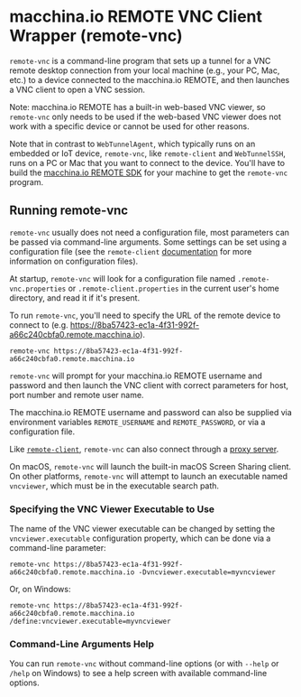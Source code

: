 # macchina.io REMOTE VNC Client Wrapper (remote-vnc)

`remote-vnc` is a command-line program that sets up a tunnel for a VNC remote desktop connection from your
local machine (e.g., your PC, Mac, etc.) to a device connected to the macchina.io
REMOTE, and then launches a VNC client to open a VNC session.

Note: macchina.io REMOTE has a built-in web-based VNC viewer, so `remote-vnc` only
needs to be used if the web-based VNC viewer does not work with a specific device
or cannot be used for other reasons.

Note that in contrast to `WebTunnelAgent`, which typically runs on an embedded or IoT
device, `remote-vnc`, like `remote-client` and `WebTunnelSSH`, runs on a PC or Mac that you want to connect to the
device. You'll have to build the [macchina.io REMOTE SDK](../../README.md)
for your machine to get the `remote-vnc` program.

## Running remote-vnc

`remote-vnc` usually does not need a configuration file, most parameters can be passed
via command-line arguments. Some settings can be set using a configuration file
(see the `remote-client` [documentation](../WebTunnelClient/README.md) for more
information on configuration files). 

At startup, `remote-vnc` will look for a configuration file named 
`.remote-vnc.properties` or `.remote-client.properties`
in the current user's home directory, and read it if it's present. 

To run `remote-vnc`, you'll need to specify the URL of the remote device to connect
to (e.g. https://8ba57423-ec1a-4f31-992f-a66c240cbfa0.remote.macchina.io).

```
remote-vnc https://8ba57423-ec1a-4f31-992f-a66c240cbfa0.remote.macchina.io
```

`remote-vnc` will prompt for your macchina.io REMOTE username and password and
then launch the VNC client with correct parameters for host, port number and
remote user name.

The macchina.io REMOTE username and password can also be supplied via environment
variables `REMOTE_USERNAME` and `REMOTE_PASSWORD`, or via a configuration file.

Like [`remote-client`](../WebTunnelClient/README.md), `remote-vnc` can also connect through a 
[proxy server](../WebTunnelClient/READMD.md#connecting-trough-a-http-proxy).

On macOS, `remote-vnc` will launch the built-in macOS Screen Sharing client.
On other platforms, `remote-vnc` will attempt to launch an executable
named `vncviewer`, which must be in the executable search path.


### Specifying the VNC Viewer Executable to Use

The name of the VNC viewer executable can be changed by setting the
`vncviewer.executable` configuration property, which can be done via a
command-line parameter:

```
remote-vnc https://8ba57423-ec1a-4f31-992f-a66c240cbfa0.remote.macchina.io -Dvncviewer.executable=myvncviewer
```

Or, on Windows:

```
remote-vnc https://8ba57423-ec1a-4f31-992f-a66c240cbfa0.remote.macchina.io /define:vncviewer.executable=myvncviewer
```


### Command-Line Arguments Help

You can run `remote-vnc` without command-line options (or with `--help`
or `/help` on Windows) to see a help screen with available command-line options.
